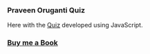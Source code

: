 ### Praveen Oruganti Quiz

Here with the [Quiz](https://praveenoruganti.github.io/praveenoruganti-vanilla-js/0_Projects/praveenoruganti-quiz) developed using JavaScript.

### [Buy me a Book](https://www.buymeacoffee.com/praveenoruganti)